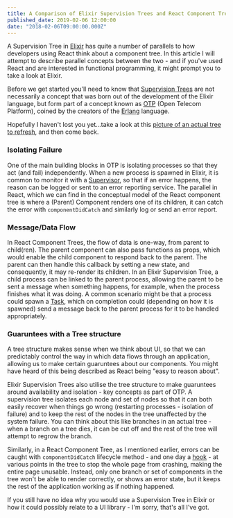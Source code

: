 ```yaml
---
title: A Comparison of Elixir Supervision Trees and React Component Trees 
published_date: 2019-02-06 12:00:00
date: "2018-02-06T09:00:00.000Z"
---
```

A Supervision Tree in [Elixir](https://elixir-lang.org/) has quite a number of parallels to how developers using React think about a component tree. In this article I will attempt to describe parallel concepts between the two - and if you've used React and are interested in functional programming, it might prompt you to take a look at Elixir.

Before we get started you'll need to know that [Supervision Trees](https://elixir-lang.org/getting-started/mix-otp/supervisor-and-application.html#our-first-supervisor) are not necessarily a concept that was born out of the development of the Elixir language, but form part of a concept known as [OTP](https://learnyousomeerlang.com/what-is-otp) (Open Telecom Platform), coined by the creators of the [Erlang](https://www.erlang.org/) language.

Hopefully I haven't lost you yet...take a look at this [picture of an actual tree to refresh](https://americanheritagetrees.org/wp-content/uploads/2016/10/Forest.png), and then come back.

### Isolating Failure
One of the main building blocks in OTP is isolating processes so that they act (and fail) independently. When a new process is spawned in Elixir, it is common to monitor it with a [Supervisor](https://hexdocs.pm/elixir/Supervisor.html), so that if an error happens, the reason can be logged or sent to an error reporting service. The parallel in React, which we can find in the conceptual model of the React component tree is where a (Parent) Component renders one of its children, it can catch the error with `componentDidCatch` and similarly log or send an error report.

### Message/Data Flow
In React Component Trees, the flow of data is one-way, from parent to child(ren). The parent component can also pass functions as props, which would enable the child component to respond back to the parent. The parent can then handle this callback by setting a new state, and consequently, it may re-render its children.
In an Elixir Supervision Tree, a child process can be linked to the parent process, allowing the parent to be sent a message when something happens, for example, when the process finishes what it was doing. A common scenario might be that a process could spawn a [Task](https://hexdocs.pm/elixir/Task.html), which on completion could (depending on how it is spawned) send a message back to the parent process for it to be handled appropriately.

### Guaruntees with a Tree structure
A tree structure makes sense when we think about UI, so that we can predictably control the way in which data flows through an application, allowing us to make certain guaruntees about our components. You might have heard of this being described as React being "easy to reason about".

Elixir Supervision Trees also utilise the tree structure to make guaruntees around availability and isolation - key concepts as part of OTP. A supervision tree isolates each node and set of nodes so that it can both easily recover when things go wrong (restarting processes - isolation of failure) and to keep the rest of the nodes in the tree unaffected by the system failure. You can think about this like branches in an actual tree - when a branch on a tree dies, it can be cut off and the rest of the tree will attempt to regrow the branch.

Similarly, in a React Component Tree, as I mentioned earlier, errors can be caught with `componentDidCatch` lifecycle method - and one day a [hook](https://reactjs.org/blog/2019/02/06/react-v16.8.0.html#whats-next) - at various points in the tree to stop the whole page from crashing, making the entire page unusable. Instead, only one branch or set of components in the tree won't be able to render correctly, or shows an error state, but it keeps the rest of the application working as if nothing happened.

If you still have no idea why you would use a Supervision Tree in Elixir or how it could possibly relate to a UI library - I'm sorry, that's all I've got.